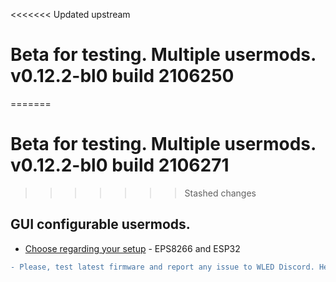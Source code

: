 <<<<<<< Updated upstream
# Beta for testing. Multiple usermods. v0.12.2-bl0 build 2106250
=======
# Beta for testing. Multiple usermods. v0.12.2-bl0 build 2106271
>>>>>>> Stashed changes

## GUI configurable usermods.

- [Choose regarding your setup](https://github.com/srg74/WLED-wemos-shield/tree/master/resources/experimental/Firmware) - EPS8266 and ESP32

```diff
- Please, test latest firmware and report any issue to WLED Discord. Help highly anticipated and appreciated!
